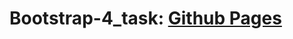 # Bootstrap-4_task: [Github Pages](https://mr-sychevskyi.github.io/Bootstrap-4_task/src/index.html)
